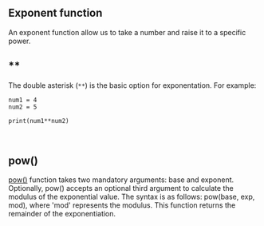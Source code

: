 ## Exponent function
An exponent function allow us to take a number and raise it to a specific power.
## **

The double asterisk (```**```) is the basic option for exponentation. For example:
```
num1 = 4
num2 = 5

print(num1**num2)
```
<br>

## pow()

[pow()](https://docs.python.org/3/library/functions.html#pow) function takes two mandatory arguments: base and exponent. Optionally, pow() accepts an optional third argument to calculate the modulus of the exponential value. The syntax is as follows: pow(base, exp, mod), where 'mod' represents the modulus. This function returns the remainder of the exponentiation.




